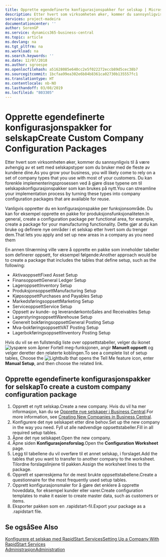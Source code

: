 ```yaml
---
title: Opprette egendefinerte konfigurasjonspakker for selskap | Microsoft-dokumentasjon
description: Etter hvert som virksomheten øker, kommer du sannsynligvis til å være avhengig av et sett med selskapstyper som du bruker med de fleste av kundene dine. Du kan forenkle implementeringsprosessen ved å gjøre disse typene om til selskapskonfigurasjonspakker som kan brukes på nytt.
services: project-madeira
documentationcenter: ''
author: SorenGP
ms.service: dynamics365-business-central
ms.topic: article
ms.devlang: na
ms.tgt_pltfrm: na
ms.workload: na
ms.search.keywords: ''
ms.date: 12/07/2018
ms.author: sgroespe
ms.openlocfilehash: a51628085e640cc2e5f022272eccb89d5cec38b7
ms.sourcegitcommit: 1bcfaa99ea302e6b84b8361ca02730b135557fc1
ms.translationtype: HT
ms.contentlocale: nb-NO
ms.lasthandoff: 03/08/2019
ms.locfileid: "803305"
---
```

# <a name="create-custom-company-configuration-packages"></a><span data-ttu-id="35c4c-104">Opprette egendefinerte konfigurasjonspakker for selskap</span><span class="sxs-lookup"><span data-stu-id="35c4c-104">Create Custom Company Configuration Packages</span></span>
<span data-ttu-id="35c4c-105">Etter hvert som virksomheten øker, kommer du sannsynligvis til å være avhengig av et sett med selskapstyper som du bruker med de fleste av kundene dine.</span><span class="sxs-lookup"><span data-stu-id="35c4c-105">As you grow your business, you will likely come to rely on a set of company types that you use with most of your customers.</span></span> <span data-ttu-id="35c4c-106">Du kan forenkle implementeringsprosessen ved å gjøre disse typene om til selskapskonfigurasjonspakker som kan brukes på nytt.</span><span class="sxs-lookup"><span data-stu-id="35c4c-106">You can streamline your implementation process by turning these types into company configuration packages that are available for reuse.</span></span>  

<span data-ttu-id="35c4c-107">Vanligvis oppretter du en konfigurasjonspakke per funksjonsområde. Du kan for eksempel opprette en pakke for produksjonsfunksjonaliteten.</span><span class="sxs-lookup"><span data-stu-id="35c4c-107">In general, create a configuration package per functional area, for example, create a package for your manufacturing functionality.</span></span> <span data-ttu-id="35c4c-108">Dette gjør at du kan bruke og definere nye områder i et selskap etter hvert som du trenger dem.</span><span class="sxs-lookup"><span data-stu-id="35c4c-108">That lets you apply and set up new areas in a company as you need them</span></span>  

<span data-ttu-id="35c4c-109">En annen tilnærming ville være å opprette en pakke som inneholder tabeller som definerer oppsett, for eksempel følgende:</span><span class="sxs-lookup"><span data-stu-id="35c4c-109">Another approach would be to create a package that includes the tables that define setup, such as the following:</span></span>  

-   <span data-ttu-id="35c4c-110">Aktivaoppsett</span><span class="sxs-lookup"><span data-stu-id="35c4c-110">Fixed Asset Setup</span></span>  
-   <span data-ttu-id="35c4c-111">Finansoppsett</span><span class="sxs-lookup"><span data-stu-id="35c4c-111">General Ledger Setup</span></span>  
-   <span data-ttu-id="35c4c-112">Lageroppsett</span><span class="sxs-lookup"><span data-stu-id="35c4c-112">Inventory Setup</span></span>  
-   <span data-ttu-id="35c4c-113">Produksjonsoppsett</span><span class="sxs-lookup"><span data-stu-id="35c4c-113">Manufacturing Setup</span></span>  
-   <span data-ttu-id="35c4c-114">Kjøpsoppsett</span><span class="sxs-lookup"><span data-stu-id="35c4c-114">Purchases and Payables Setup</span></span>  
-   <span data-ttu-id="35c4c-115">Markedsføringsoppsett</span><span class="sxs-lookup"><span data-stu-id="35c4c-115">Marketing Setup</span></span>  
-   <span data-ttu-id="35c4c-116">Serviceoppsett</span><span class="sxs-lookup"><span data-stu-id="35c4c-116">Service Setup</span></span>  
-   <span data-ttu-id="35c4c-117">Oppsett av kunde- og leverandørkonto</span><span class="sxs-lookup"><span data-stu-id="35c4c-117">Sales and Receivables Setup</span></span>  
-   <span data-ttu-id="35c4c-118">Lagerstyringsoppsett</span><span class="sxs-lookup"><span data-stu-id="35c4c-118">Warehouse Setup</span></span>  
-   <span data-ttu-id="35c4c-119">Generelt bokføringsoppsett</span><span class="sxs-lookup"><span data-stu-id="35c4c-119">General Posting Setup</span></span>  
-   <span data-ttu-id="35c4c-120">Mva-bokføringsoppsett</span><span class="sxs-lookup"><span data-stu-id="35c4c-120">VAT Posting Setup</span></span>  
-   <span data-ttu-id="35c4c-121">Lagerbokføringsoppsett</span><span class="sxs-lookup"><span data-stu-id="35c4c-121">Inventory Posting Setup</span></span>  

<span data-ttu-id="35c4c-122">Hvis du vil se en fullstendig liste over oppsettstabeller, velger du ikonet ![lyspære som åpner Fortell meg-funksjonen](media/ui-search/search_small.png "Fortell hva du vil gjøre"), angir **Manuelt oppsett** og velger deretter den relaterte koblingen.</span><span class="sxs-lookup"><span data-stu-id="35c4c-122">To see a complete list of setup tables, Choose the ![Lightbulb that opens the Tell Me feature](media/ui-search/search_small.png "Tell me what you want to do") icon, enter **Manual Setup**, and then choose the related link.</span></span>  

## <a name="to-create-a-custom-company-configuration-package"></a><span data-ttu-id="35c4c-123">Opprette egendefinerte konfigurasjonspakker for selskap</span><span class="sxs-lookup"><span data-stu-id="35c4c-123">To create a custom company configuration package</span></span>  
1.  <span data-ttu-id="35c4c-124">Opprett et nytt selskap.</span><span class="sxs-lookup"><span data-stu-id="35c4c-124">Create a new company.</span></span> <span data-ttu-id="35c4c-125">Hvis du vil ha mer informasjon, kan du se [Opprette nye selskaper i Business Central](about-new-company.md).</span><span class="sxs-lookup"><span data-stu-id="35c4c-125">For more information, see [Creating New Companies in Business Central](about-new-company.md).</span></span>  
3.  <span data-ttu-id="35c4c-126">Konfigurere det nye selskapet etter dine behov.</span><span class="sxs-lookup"><span data-stu-id="35c4c-126">Set up the new company in the way you need.</span></span> <span data-ttu-id="35c4c-127">Fyll ut alle nødvendige oppsettstabeller.</span><span class="sxs-lookup"><span data-stu-id="35c4c-127">Fill in all required setup tables.</span></span>  
4.  <span data-ttu-id="35c4c-128">Åpne det nye selskapet.</span><span class="sxs-lookup"><span data-stu-id="35c4c-128">Open the new company.</span></span>
5. <span data-ttu-id="35c4c-129">Åpne siden **Konfigurasjonsforslag**.</span><span class="sxs-lookup"><span data-stu-id="35c4c-129">Open the **Configuration Worksheet** page.</span></span>  
6.  <span data-ttu-id="35c4c-130">Legg til tabellene du vil overføre til et annet selskap, i forslaget.</span><span class="sxs-lookup"><span data-stu-id="35c4c-130">Add the tables that you want to transfer to another company to the worksheet.</span></span> <span data-ttu-id="35c4c-131">Tilordne forslagslinjene til pakken.</span><span class="sxs-lookup"><span data-stu-id="35c4c-131">Assign the worksheet lines to the package.</span></span>  
7.  <span data-ttu-id="35c4c-132">Opprett et spørreskjema for de mest brukte oppsettstabellene.</span><span class="sxs-lookup"><span data-stu-id="35c4c-132">Create a questionnaire for the most frequently used setup tables.</span></span>  
8.  <span data-ttu-id="35c4c-133">Opprett konfigurasjonsmaler for å gjøre det enklere å opprette hoveddata, for eksempel kunder eller varer.</span><span class="sxs-lookup"><span data-stu-id="35c4c-133">Create configuration templates to make it easier to create master data, such as customers or items.</span></span>  
9.  <span data-ttu-id="35c4c-134">Eksporter pakken som en .rapidstart-fil.</span><span class="sxs-lookup"><span data-stu-id="35c4c-134">Export your package as a .rapidstart file.</span></span>  

## <a name="see-also"></a><span data-ttu-id="35c4c-135">Se også</span><span class="sxs-lookup"><span data-stu-id="35c4c-135">See Also</span></span>  
[<span data-ttu-id="35c4c-136">Konfigurere et selskap med RapidStart Services</span><span class="sxs-lookup"><span data-stu-id="35c4c-136">Setting Up a Company With RapidStart Services</span></span>](admin-set-up-a-company-with-rapidstart.md)  
[<span data-ttu-id="35c4c-137">Administrasjon</span><span class="sxs-lookup"><span data-stu-id="35c4c-137">Administration</span></span>](admin-setup-and-administration.md)

